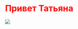 <h1 style="color:red">Привет Татьяна</h1>



<img src="http://www.kolobok.us/smiles/madhouse/gamer1.gif">



